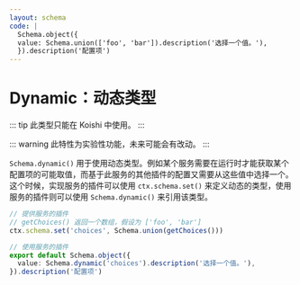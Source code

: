 ```yaml
---
layout: schema
code: |
  Schema.object({
  value: Schema.union(['foo', 'bar']).description('选择一个值。'),
  }).description('配置项')
---
```


# Dynamic：动态类型

::: tip
此类型只能在 Koishi 中使用。
:::

::: warning
此特性为实验性功能，未来可能会有改动。
:::

`Schema.dynamic()` 用于使用动态类型。例如某个服务需要在运行时才能获取某个配置项的可能取值，而基于此服务的其他插件的配置又需要从这些值中选择一个。这个时候，实现服务的插件可以使用 `ctx.schema.set()` 来定义动态的类型，使用服务的插件则可以使用 `Schema.dynamic()` 来引用该类型。

```ts
// 提供服务的插件
// getChoices() 返回一个数组，假设为 ['foo', 'bar']
ctx.schema.set('choices', Schema.union(getChoices()))
```

```ts
// 使用服务的插件
export default Schema.object({
  value: Schema.dynamic('choices').description('选择一个值。'),
}).description('配置项')
```
